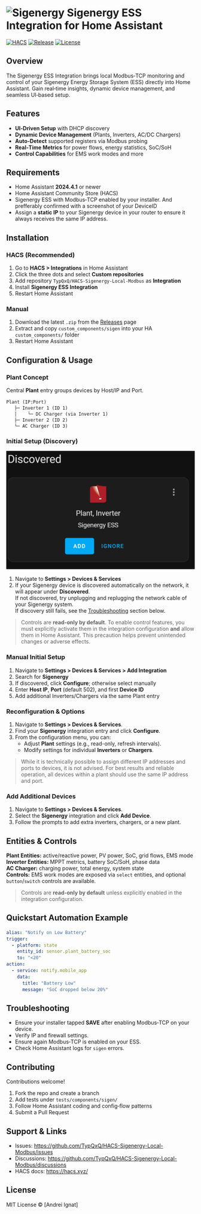# <img src="https://brands.home-assistant.io/sigen/dark_icon.png" alt="Sigenergy" width="50" style="vertical-align:Left;" />  Sigenergy ESS Integration for Home Assistant
[![HACS](https://img.shields.io/badge/HACS-Default-blue)](https://hacs.xyz/) [![Release](https://img.shields.io/github/v/release/TypQxQ/HACS-Sigenergy-Local-Modbus)](https://github.com/TypQxQ/HACS-Sigenergy-Local-Modbus/releases) [![License](https://img.shields.io/github/license/TypQxQ/HACS-Sigenergy-Local-Modbus)](LICENSE)

## Overview
The Sigenergy ESS Integration brings local Modbus‑TCP monitoring and control of your Sigenergy Energy Storage System (ESS) directly into Home Assistant. Gain real‑time insights, dynamic device management, and seamless UI‑based setup.

## Features
- **UI‑Driven Setup** with DHCP discovery  
- **Dynamic Device Management** (Plants, Inverters, AC/DC Chargers)  
- **Auto‑Detect** supported registers via Modbus probing  
- **Real‑Time Metrics** for power flows, energy statistics, SoC/SoH  
- **Control Capabilities** for EMS work modes and more

## Requirements
- Home Assistant **2024.4.1** or newer  
- Home Assistant Community Store (HACS)  
- Sigenergy ESS with Modbus‑TCP enabled by your installer. And prefferably confirmed with a screenshot of your DeviceID 
- Assign a **static IP** to your Sigenergy device in your router to ensure it always receives the same IP address.

## Installation
### HACS (Recommended)
1. Go to **HACS > Integrations** in Home Assistant  
2. Click the three dots and select **Custom repositories**  
3. Add repository `TypQxQ/HACS-Sigenergy-Local-Modbus` as **Integration**  
4. Install **Sigenergy ESS Integration**  
5. Restart Home Assistant

### Manual
1. Download the latest `.zip` from the [Releases](https://github.com/TypQxQ/HACS-Sigenergy-Local-Modbus/releases) page  
2. Extract and copy `custom_components/sigen` into your HA `custom_components/` folder  
3. Restart Home Assistant

## Configuration & Usage
### Plant Concept
Central **Plant** entry groups devices by Host/IP and Port.  
```
Plant (IP:Port)
   ├─ Inverter 1 (ID 1)
   │    └─ DC Charger (via Inverter 1)
   ├─ Inverter 2 (ID 2)
   └─ AC Charger (ID 3)
```


### Initial Setup (Discovery)
![Discovered Sigenergy System](docs/images/discovery_demo.png)
1. Navigate to **Settings > Devices & Services**
2. If your Sigenergy device is discovered automatically on the network, it will appear under **Discovered**.  
    If not discovered, try unplugging and replugging the network cable of your Sigenergy system.  
    If discovery still fails, see the [Troubleshooting](#troubleshooting) section below.
> Controls are **read-only by default**. To enable control features, you must explicitly activate them in the integration configuration **and** allow them in Home Assistant. This precaution helps prevent unintended changes or adverse effects.


### Manual Initial Setup
1. Navigate to **Settings > Devices & Services > Add Integration**
2. Search for **Sigenergy**  
3. If discovered, click **Configure**; otherwise select manually  
4. Enter **Host IP**, **Port** (default 502), and first **Device ID**  
5. Add additional Inverters/Chargers via the same Plant entry

### Reconfiguration & Options
1.  Navigate to **Settings > Devices & Services**.
2.  Find your **Sigenergy** integration entry and click **Configure**.
3.  From the configuration menu, you can:
    *   Adjust **Plant** settings (e.g., read-only, refresh intervals).
    *   Modify settings for individual **Inverters** or **Chargers**.
> While it is technically possible to assign different IP addresses and ports to devices, it is not advised. For best results and reliable operation, all devices within a plant should use the same IP address and port.

### Add Additional Devices

1. Navigate to **Settings > Devices & Services**.  
2. Select the **Sigenergy** integration and click **Add Device**.  
3. Follow the prompts to add extra inverters, chargers, or a new plant.  

## Entities & Controls

**Plant Entities:** active/reactive power, PV power, SoC, grid flows, EMS mode  
**Inverter Entities:** MPPT metrics, battery SoC/SoH, phase data  
**AC Charger:** charging power, total energy, system state  
**Controls:** EMS work modes are exposed via `select` entities, and optional `button`/`switch` controls are available.  
> Controls are **read-only by default** unless  explicitly enabled in the integration configuration.

## Quickstart Automation Example
```yaml
alias: "Notify on Low Battery"
trigger:
  - platform: state
    entity_id: sensor.plant_battery_soc
    to: "<20"
action:
  - service: notify.mobile_app
    data:
      title: "Battery Low"
      message: "SoC dropped below 20%"
```

## Troubleshooting
- Ensure your installer tapped **SAVE** after enabling Modbus‑TCP on your device.
- Verify IP and firewall settings.
- Ensure again Modbus‑TCP is enabled on your ESS.
- Check Home Assistant logs for `sigen` errors.

## Contributing
Contributions welcome!  
1. Fork the repo and create a branch  
2. Add tests under `tests/components/sigen/`  
3. Follow Home Assistant coding and config‑flow patterns  
4. Submit a Pull Request

## Support & Links
- Issues: https://github.com/TypQxQ/HACS-Sigenergy-Local-Modbus/issues  
- Discussions: https://github.com/TypQxQ/HACS-Sigenergy-Local-Modbus/discussions  
- HACS docs: https://hacs.xyz/

## License
MIT License © [Andrei Ignat]